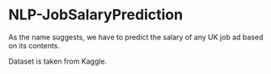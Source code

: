 # NLP-JobSalaryPrediction

As the name suggests, we have to predict the salary of any UK job ad based on its contents.

Dataset is taken from Kaggle.
